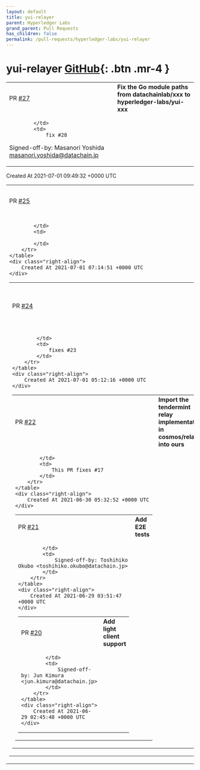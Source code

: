 ```yaml
---
layout: default
title: yui-relayer
parent: Hyperledger Labs
grand_parent: Pull Requests
has_children: false
permalink: /pull-requests/hyperledger-labs/yui-relayer
---
```


# yui-relayer <span class="fs-3 right-align">[GitHub](https://github.com/hyperledger-labs/yui-relayer){: .btn .mr-4 }</span>


<div>
    <table>
        <tr>
            <td>
                PR <a href="https://github.com/hyperledger-labs/yui-relayer/pull/27" class=".btn">#27</a>
            </td>
            <td>
                <b>
                    Fix the Go module paths from datachainlab/xxx to hyperledger-labs/yui-xxx
                </b>
            </td>
        </tr>
        <tr>
            <td>
                
            </td>
            <td>
                fix #28 

Signed-off-by: Masanori Yoshida <masanori.yoshida@datachain.jp>
            </td>
        </tr>
    </table>
    <div class="right-align">
        Created At 2021-07-01 09:49:32 +0000 UTC
    </div>
</div>

<div>
    <table>
        <tr>
            <td>
                PR <a href="https://github.com/hyperledger-labs/yui-relayer/pull/25" class=".btn">#25</a>
            </td>
            <td>
                <b>
                    Use cosmos/cosmos-sdk instead of the fork
                </b>
            </td>
        </tr>
        <tr>
            <td>
                
            </td>
            <td>
                
            </td>
        </tr>
    </table>
    <div class="right-align">
        Created At 2021-07-01 07:14:51 +0000 UTC
    </div>
</div>

<div>
    <table>
        <tr>
            <td>
                PR <a href="https://github.com/hyperledger-labs/yui-relayer/pull/24" class=".btn">#24</a>
            </td>
            <td>
                <b>
                    Update IBC version to v1.0.0-beta1
                </b>
            </td>
        </tr>
        <tr>
            <td>
                
            </td>
            <td>
                fixes #23 
            </td>
        </tr>
    </table>
    <div class="right-align">
        Created At 2021-07-01 05:12:16 +0000 UTC
    </div>
</div>

<div>
    <table>
        <tr>
            <td>
                PR <a href="https://github.com/hyperledger-labs/yui-relayer/pull/22" class=".btn">#22</a>
            </td>
            <td>
                <b>
                    Import the tendermint relay implementation in cosmos/relayer into ours
                </b>
            </td>
        </tr>
        <tr>
            <td>
                
            </td>
            <td>
                This PR fixes #17 
            </td>
        </tr>
    </table>
    <div class="right-align">
        Created At 2021-06-30 05:32:52 +0000 UTC
    </div>
</div>

<div>
    <table>
        <tr>
            <td>
                PR <a href="https://github.com/hyperledger-labs/yui-relayer/pull/21" class=".btn">#21</a>
            </td>
            <td>
                <b>
                    Add E2E tests
                </b>
            </td>
        </tr>
        <tr>
            <td>
                
            </td>
            <td>
                Signed-off-by: Toshihiko Okubo <toshihiko.okubo@datachain.jp>
            </td>
        </tr>
    </table>
    <div class="right-align">
        Created At 2021-06-29 03:51:47 +0000 UTC
    </div>
</div>

<div>
    <table>
        <tr>
            <td>
                PR <a href="https://github.com/hyperledger-labs/yui-relayer/pull/20" class=".btn">#20</a>
            </td>
            <td>
                <b>
                    Add light client support
                </b>
            </td>
        </tr>
        <tr>
            <td>
                
            </td>
            <td>
                Signed-off-by: Jun Kimura <jun.kimura@datachain.jp>
            </td>
        </tr>
    </table>
    <div class="right-align">
        Created At 2021-06-29 02:45:48 +0000 UTC
    </div>
</div>

